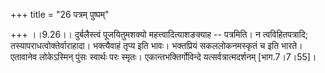 +++
title = "26 पत्रम् पुष्पम्"

+++
।।9.26।। दुर्बलैस्त्वं पूजयितुमशक्यो महत्त्वादित्याशङक्याह -- पत्रमिति। न
त्वविहितपत्रादि; तस्यापराधत्वोक्तेर्वाराहादा। भक्त्यैवाहं तृप्य इति
भावः। भक्तप्रियं सकललोकनमस्कृतं च इति भारते। एतावानेव लोकेऽस्मिन् पुंसः
स्वार्थः परः स्मृतः। एकान्तभक्तिर्गोविन्दे यत्सर्वत्रात्मदर्शनम्
\[भाग.7।7।55\]।
